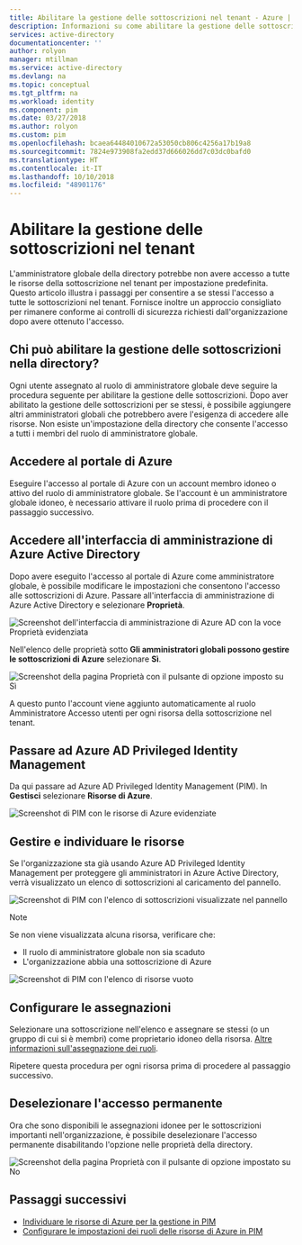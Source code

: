 ```yaml
---
title: Abilitare la gestione delle sottoscrizioni nel tenant - Azure | Microsoft Docs
description: Informazioni su come abilitare la gestione delle sottoscrizioni nel tenant quando si usa Azure AD Privileged Identity Management (PIM).
services: active-directory
documentationcenter: ''
author: rolyon
manager: mtillman
ms.service: active-directory
ms.devlang: na
ms.topic: conceptual
ms.tgt_pltfrm: na
ms.workload: identity
ms.component: pim
ms.date: 03/27/2018
ms.author: rolyon
ms.custom: pim
ms.openlocfilehash: bcaea64484010672a53050cb806c4256a17b19a8
ms.sourcegitcommit: 7824e973908fa2edd37d666026dd7c03dc0bafd0
ms.translationtype: HT
ms.contentlocale: it-IT
ms.lasthandoff: 10/10/2018
ms.locfileid: "48901176"
---
```

# <a name="enable-subscription-management-in-your-tenant"></a>Abilitare la gestione delle sottoscrizioni nel tenant

L'amministratore globale della directory potrebbe non avere accesso a tutte le risorse della sottoscrizione nel tenant per impostazione predefinita. Questo articolo illustra i passaggi per consentire a se stessi l'accesso a tutte le sottoscrizioni nel tenant. Fornisce inoltre un approccio consigliato per rimanere conforme ai controlli di sicurezza richiesti dall'organizzazione dopo avere ottenuto l'accesso.

## <a name="who-can-enable-management-of-subscriptions-in-my-directory"></a>Chi può abilitare la gestione delle sottoscrizioni nella directory?

Ogni utente assegnato al ruolo di amministratore globale deve seguire la procedura seguente per abilitare la gestione delle sottoscrizioni. Dopo aver abilitato la gestione delle sottoscrizioni per se stessi, è possibile aggiungere altri amministratori globali che potrebbero avere l'esigenza di accedere alle risorse. Non esiste un'impostazione della directory che consente l'accesso a tutti i membri del ruolo di amministratore globale.

## <a name="sign-in-to-the-azure-portal"></a>Accedere al portale di Azure

Eseguire l'accesso al portale di Azure con un account membro idoneo o attivo del ruolo di amministratore globale. Se l'account è un amministratore globale idoneo, è necessario attivare il ruolo prima di procedere con il passaggio successivo.

## <a name="access-the-azure-active-directory-admin-center"></a>Accedere all'interfaccia di amministrazione di Azure Active Directory

Dopo avere eseguito l'accesso al portale di Azure come amministratore globale, è possibile modificare le impostazioni che consentono l'accesso alle sottoscrizioni di Azure. Passare all'interfaccia di amministrazione di Azure Active Directory e selezionare **Proprietà**.

![Screenshot dell'interfaccia di amministrazione di Azure AD con la voce Proprietà evidenziata](media/azure-pim-resource-rbac/aad_properties.png)

Nell'elenco delle proprietà sotto **Gli amministratori globali possono gestire le sottoscrizioni di Azure** selezionare **Sì**.

![Screenshot della pagina Proprietà con il pulsante di opzione imposto su Sì](media/azure-pim-resource-rbac/aad_properties_save.png)

A questo punto l'account viene aggiunto automaticamente al ruolo Amministratore Accesso utenti per ogni risorsa della sottoscrizione nel tenant.

## <a name="browse-to-azure-ad-pim"></a>Passare ad Azure AD Privileged Identity Management

 Da qui passare ad Azure AD Privileged Identity Management (PIM). In **Gestisci** selezionare **Risorse di Azure**.

![Screenshot di PIM con le risorse di Azure evidenziate](media/azure-pim-resource-rbac/aadpim_manage_azure_resources.png)

## <a name="manage-and-discover-resources"></a>Gestire e individuare le risorse

Se l'organizzazione sta già usando Azure AD Privileged Identity Management per proteggere gli amministratori in Azure Active Directory, verrà visualizzato un elenco di sottoscrizioni al caricamento del pannello.

![Screenshot di PIM con l'elenco di sottoscrizioni visualizzate nel pannello](media/azure-pim-resource-rbac/aadpim_manage_azure_resource_some_there.png)

> [!NOTE]
> Se non viene visualizzata alcuna risorsa, verificare che:
>- Il ruolo di amministratore globale non sia scaduto 
>- L'organizzazione abbia una sottoscrizione di Azure

![Screenshot di PIM con l'elenco di risorse vuoto](media/azure-pim-resource-rbac/aadpim_rbac_empty_resource_list.png)

## <a name="configure-assignments"></a>Configurare le assegnazioni

Selezionare una sottoscrizione nell'elenco e assegnare se stessi (o un gruppo di cui si è membri) come proprietario idoneo della risorsa. 
[Altre informazioni sull'assegnazione dei ruoli](pim-resource-roles-assign-roles.md).

Ripetere questa procedura per ogni risorsa prima di procedere al passaggio successivo.

## <a name="clean-up-standing-access"></a>Deselezionare l'accesso permanente

Ora che sono disponibili le assegnazioni idonee per le sottoscrizioni importanti nell'organizzazione, è possibile deselezionare l'accesso permanente disabilitando l'opzione nelle proprietà della directory.

![Screenshot della pagina Proprietà con il pulsante di opzione impostato su No](media/azure-pim-resource-rbac/aad_properties_no.png)

## <a name="next-steps"></a>Passaggi successivi

- [Individuare le risorse di Azure per la gestione in PIM](pim-resource-roles-discover-resources.md)
- [Configurare le impostazioni dei ruoli delle risorse di Azure in PIM](pim-resource-roles-configure-role-settings.md)
